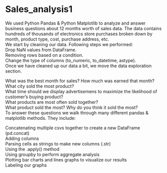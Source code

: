 # Sales_analysis1

We used Python Pandas & Python Matplotlib to analyze and answer business questions about 12 months worth of sales data. The data contains hundreds of thousands of electronics store purchases broken down by month, product type, cost, purchase address, etc.
<br>
We start by cleaning our data. Following steps we performed:
<br>
Drop NaN values from DataFrame.
<br>
Removing rows based on a condition.
<br>
Change the type of columns (to_numeric, to_datetime, astype).
<br>
Once we have cleaned up our data a bit, we move the data exploration section. 
<br>


What was the best month for sales? How much was earned that month?
<br>
What city sold the most product?
<br>
What time should we display advertisemens to maximize the likelihood of customer’s buying product?
<br>
What products are most often sold together?
<br>
What product sold the most? Why do you think it sold the most?
<br>
To answer these questions we walk through many different pandas & matplotlib methods. They include:

Concatenating multiple csvs together to create a new DataFrame (pd.concat)
<br>
Adding columns
<br>
Parsing cells as strings to make new columns (.str)
<br>
Using the .apply() method
<br>
Using groupby to perform aggregate analysis
<br>
Plotting bar charts and lines graphs to visualize our results
<br>
Labeling our graphs
